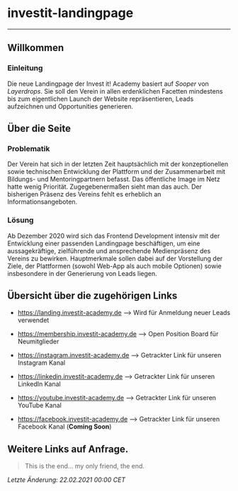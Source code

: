 # investit-landingpage
---
## Willkommen
### Einleitung

Die neue Landingpage der Invest it! Academy basiert auf _Sooper_ von _Layerdrops_. Sie soll den Verein in allen erdenklichen Facetten mindestens bis zum eigentlichen Launch der Website repräsentieren, Leads aufzeichnen und Opportunities generieren.

## Über die Seite

### Problematik

Der Verein hat sich in der letzten Zeit hauptsächlich mit der konzeptionellen sowie technischen Entwicklung der Plattform und der Zusammenarbeit mit Bildungs- und Mentoringpartnern befasst. Das öffentliche Image im Netz hatte wenig Priorität. Zugegebenermaßen sieht man das auch. Der bisherigen Präsenz des Vereins fehlt es erheblich an Informationsangeboten.

### Lösung

Ab Dezember 2020 wird sich das Frontend Development intensiv mit der Entwicklung einer passenden Landingpage beschäftigen, um eine aussagekräftige, zielführende und ansprechende Medienpräsenz des Vereins zu bewirken. Hauptmerkmale sollen dabei auf der Vorstellung der Ziele, der Plattformen (sowohl Web-App als auch mobile Optionen) sowie insbesondere in der Generierung von Leads liegen.

## Übersicht über die zugehörigen Links

- https://landing.investit-academy.de --> Wird für Anmeldung neuer Leads verwendet
- https://membership.investit-academy.de --> Open Position Board für Neumitglieder

- https://instagram.investit-academy.de --> Getrackter Link für unseren Instagram Kanal
- https://linkedin.investit-academy.de --> Getrackter Link für unseren LinkedIn Kanal
- https://youtube.investit-academy.de --> Getrackter Link für unseren YouTube Kanal

- https://facebook.investit-academy.de --> Getrackter Link für unseren Facebook Kanal (**Coming Soon**)

Weitere Links auf Anfrage.
---
> This is the end... my only friend, the end.

_Letzte Änderung: 22.02.2021 00:00 CET_